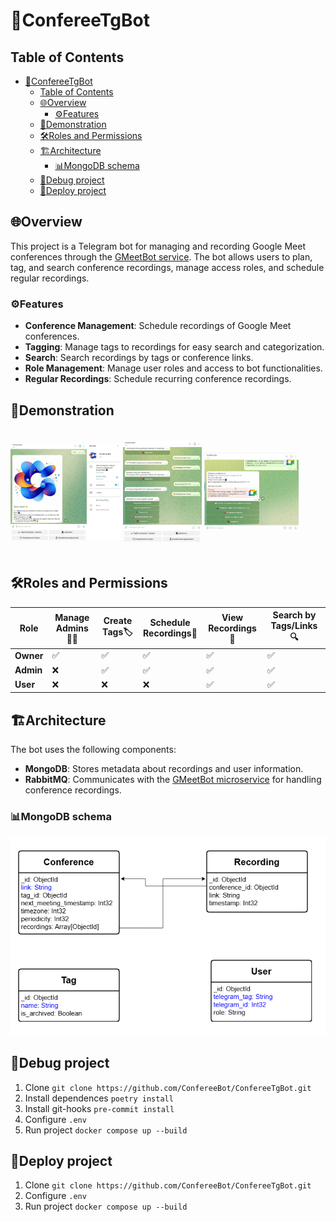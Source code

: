# 🤖ConfereeTgBot

## Table of Contents
- [🤖ConfereeTgBot](#confereetgbot)
  - [Table of Contents](#table-of-contents)
  - [🌐Overview](#overview)
    - [⚙️Features](#️features)
  - [🎥Demonstration](#demonstration)
  - [🛠️Roles and Permissions](#️roles-and-permissions)
  - [🏗️Architecture](#️architecture)
    - [📊MongoDB schema](#mongodb-schema)
  - [🐞Debug project](#debug-project)
  - [🚀Deploy project](#deploy-project)

## 🌐Overview
This project is a Telegram bot for managing and recording Google Meet conferences through the [GMeetBot service](https://github.com/ConfereeBot/GMeetBot).
The bot allows users to plan, tag, and search conference recordings, manage access roles, and schedule regular recordings.

### ⚙️Features
- **Conference Management**: Schedule recordings of Google Meet conferences.
- **Tagging**: Manage tags to recordings for easy search and categorization.
- **Search**: Search recordings by tags or conference links.
- **Role Management**: Manage user roles and access to bot functionalities.
- **Regular Recordings**: Schedule recurring conference recordings.

## 🎥Demonstration

<style>
  .image {
    height: 200px; /* Adjust the height as needed */
    width: auto; /* Maintain the original aspect ratio */
    object-fit: contain; /* Ensures the image is fully visible without distortion */
  }
</style>

<img src="docs/images/tg_main.jpg" class="image" style="width: 35%;" />
<img src="docs/images/tg_menu.jpg" class="image" style="width: 25%;" />
<img src="docs/images/tg_meet.jpg" class="image" style="width: 30%;" />

## 🛠️Roles and Permissions

| Role   | Manage Admins🧑‍💼 | Create Tags🏷️ | Schedule Recordings📅 | View Recordings👀 | Search by Tags/Links🔍 |
|--------|----------------|-------------|---------------------|------------------|----------------------|
| **Owner** | ✅            | ✅         | ✅                 | ✅              | ✅                  |
| **Admin** | ❌             | ✅         | ✅                 | ✅              | ✅                  |
| **User**  | ❌             | ❌          | ❌                  | ✅              | ✅                  |

## 🏗️Architecture

The bot uses the following components:
- **MongoDB**: Stores metadata about recordings and user information.
- **RabbitMQ**: Communicates with the [GMeetBot microservice](https://github.com/ConfereeBot/GMeetBot) for handling conference recordings.

### 📊MongoDB schema
![db_schema](docs/images/conferee_db_schema.png)

## 🐞Debug project
1. Clone `git clone https://github.com/ConfereeBot/ConfereeTgBot.git`
2. Install dependences `poetry install`
3. Install git-hooks `pre-commit install`
4. Configure `.env`
5. Run project `docker compose up --build`

## 🚀Deploy project
1. Clone `git clone https://github.com/ConfereeBot/ConfereeTgBot.git`
2. Configure `.env`
3. Run project `docker compose up --build`
